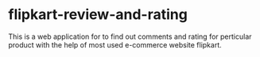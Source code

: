 # flipkart-review-and-rating

This is a web application for to find out comments and rating for perticular product with the help of most used e-commerce website flipkart.
